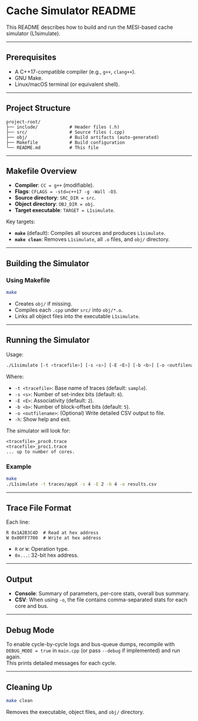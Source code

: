 # Cache Simulator README

This README describes how to build and run the MESI-based cache simulator (L1simulate).

---

## Prerequisites

- A C++17-compatible compiler (e.g., `g++`, `clang++`).
- GNU Make.
- Linux/macOS terminal (or equivalent shell).

---

## Project Structure

```
project-root/
├── include/            # Header files (.h)
├── src/                # Source files (.cpp)
├── obj/                # Build artifacts (auto-generated)
├── Makefile            # Build configuration
└── README.md           # This file
```

---

## Makefile Overview

- **Compiler**: `CC = g++` (modifiable).
- **Flags**: `CFLAGS = -std=c++17 -g -Wall -O3`.
- **Source directory**: `SRC_DIR = src`.
- **Object directory**: `OBJ_DIR = obj`.
- **Target executable**: `TARGET = L1simulate`.

Key targets:

- **`make`** (default): Compiles all sources and produces `L1simulate`.
- **`make clean`**: Removes `L1simulate`, all `.o` files, and `obj/` directory.

---

## Building the Simulator

### Using Makefile

```bash
make
```

- Creates `obj/` if missing.
- Compiles each `.cpp` under `src/` into `obj/*.o`.
- Links all object files into the executable `L1simulate`.

---

## Running the Simulator

Usage:

```bash
./L1simulate [-t <tracefile>] [-s <s>] [-E <E>] [-b <b>] [-o <outfilename>] [-h]
```

Where:

- `-t <tracefile>`: Base name of traces (default: `sample`).
- `-s <s>`: Number of set-index bits (default: `6`).
- `-E <E>`: Associativity (default: `2`).
- `-b <b>`: Number of block-offset bits (default: `5`).
- `-o <outfilename>`: (Optional) Write detailed CSV output to file.
- `-h`: Show help and exit.

The simulator will look for:

```
<tracefile>_proc0.trace
<tracefile>_proc1.trace
... up to number of cores.
```

### Example

```bash
make
./L1simulate -t traces/appX -s 4 -E 2 -b 4 -o results.csv
```

---

## Trace File Format

Each line:

```
R 0x1A2B3C4D  # Read at hex address
W 0x00FF7700  # Write at hex address
```

- `R` or `W`: Operation type.
- `0x...`: 32-bit hex address.

---

## Output

- **Console**: Summary of parameters, per-core stats, overall bus summary.
- **CSV**: When using `-o`, the file contains comma-separated stats for each core and bus.

---

## Debug Mode

To enable cycle-by-cycle logs and bus-queue dumps, recompile with `DEBUG_MODE = true` in `main.cpp` (or pass `--debug` if implemented) and run again.\
This prints detailed messages for each cycle.

---

## Cleaning Up

```bash
make clean
```

Removes the executable, object files, and `obj/` directory.

